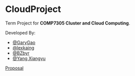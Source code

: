 # CloudProject

Term Project for **COMP7305 Cluster and Cloud Computing**.

Developed By:

  - [@GaryGao](https://github.com/GaryGao829)
  - [@lexkaing]( )
  - [@BZbyr](https://github.com/BZbyr)
  - [@Yang Xiangyu]( )
  
  
[Proposal](https://docs.google.com/document/d/1zzrZSWjRAz3FpL2EyyuIOGwQPduTtCBiCcYJMfmvA4I/edit?usp=sharing)
